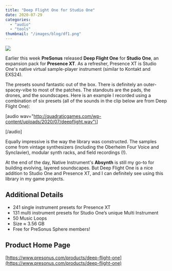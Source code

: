 ```yaml
---
title: "Deep Flight One for Studio One"
date: 2020-07-29
categories: 
  - "audio"
  - "tools"
thumbnail: "/images/blog/df1.png"
---
```


![](images/deep-flight-one-04.png)

Earlier this week **PreSonus** released **Deep Flight One** for **Studio One**, an expansion pack for **Presence XT**. As a refresher, Presence XT is Studio One's native virtual sample-player instrument (similar to Kontakt and EXS24).

The presets sound fantastic out of the box. There is definitely an outer-spacey-vibe to most of the patches. The standouts are the pads, the drones, and the soundscapes. Here is an example I recorded using a combination of six presets (all of the sounds in the clip below are from Deep Flight One):

\[audio wav="http://quadraticgames.com/wp-content/uploads/2020/07/deepflight.wav"\]

\[/audio\]

Equally impressive is the way the library was constructed. The samples come from vintage synthesizers (including the Oberheim Four Voice and Synclavier), modular synth racks, and field recordings (!).

At the end of the day, Native Instrument's **Absynth** is still my go-to for building evolving, layered soundscapes. But Deep Flight One is a nice addition to Studio One and Presence XT, and I can definitely see using this library in my game projects.

## Additional Details

- 241 single instrument presets for Presence XT
- 131 multi instrument presets for Studio One’s unique Multi Instrument
- 50 Music Loops
- Size ≈ 3.56 GB
- Free for PreSonus Sphere members!

## Product Home Page

[https://www.presonus.com/products/deep-flight-one](https://www.presonus.com/products/deep-flight-one)
